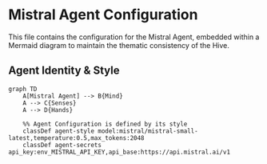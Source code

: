 # Mistral Agent Configuration

This file contains the configuration for the Mistral Agent, embedded within a Mermaid diagram to maintain the thematic consistency of the Hive.

## Agent Identity & Style

```mermaid
graph TD
    A[Mistral Agent] --> B{Mind}
    A --> C{Senses}
    A --> D{Hands}

    %% Agent Configuration is defined by its style
    classDef agent-style model:mistral/mistral-small-latest,temperature:0.5,max_tokens:2048
    classDef agent-secrets api_key:env_MISTRAL_API_KEY,api_base:https://api.mistral.ai/v1
```
